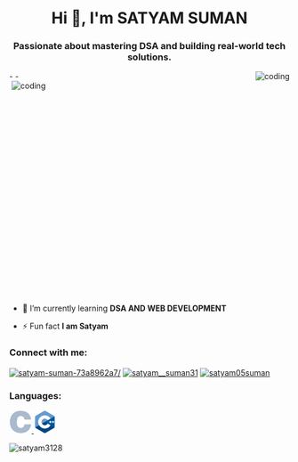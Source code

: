 <h1 align="center">Hi 👋, I'm SATYAM SUMAN</h1>
<h3 align="center">Passionate about mastering DSA and building real-world tech solutions.</h3>
- <img align = "right" alt = "coding" src ="https://user-images.githubusercontent.com/73097560/115834477-dbab4500-a447-11eb-908a-139a6edaec5c.gif">
-<img align = "right" alt = "coding" width ="500" height ="400" src ="https://i.pinimg.com/originals/f1/e7/34/f1e734f9cade86fe737a9aa404ad5677.gif">



- 🌱 I’m currently learning **DSA AND WEB DEVELOPMENT**

- ⚡ Fun fact **I am Satyam**


<h3 align="left">Connect with me:</h3>


<p align="left">
<a href="https://linkedin.com/in/satyam-suman-73a8962a7/" target="blank"><img align="center" src="https://raw.githubusercontent.com/rahuldkjain/github-profile-readme-generator/master/src/images/icons/Social/linked-in-alt.svg" alt="satyam-suman-73a8962a7/" height="30" width="40" /></a>
<a href="https://www.leetcode.com/satyam__suman31" target="blank"><img align="center" src="https://raw.githubusercontent.com/rahuldkjain/github-profile-readme-generator/master/src/images/icons/Social/leet-code.svg" alt="satyam__suman31" height="30" width="40" /></a>
<a href="https://auth.geeksforgeeks.org/user/satyam05suman" target="blank"><img align="center" src="https://raw.githubusercontent.com/rahuldkjain/github-profile-readme-generator/master/src/images/icons/Social/geeks-for-geeks.svg" alt="satyam05suman" height="30" width="40" /></a>
</p>
<h3 align="left">Languages:</h3>
<p align="left"> <a href="https://www.w3schools.com/c/c_intro.php" target="_blank" rel="noreferrer"> <img src="https://raw.githubusercontent.com/devicons/devicon/master/icons/c/c-original.svg" alt="c" width="40" height="40"/> </a> <a href="https://www.w3schools.com/cpp/" target="_blank" rel="noreferrer"> <img src="https://raw.githubusercontent.com/devicons/devicon/master/icons/cplusplus/cplusplus-original.svg" alt="cplusplus" width="40" height="40"/> </a>  </p>

<p><img align="center" src="https://github-readme-stats.vercel.app/api/top-langs?username=satyam3128&show_icons=true&locale=en&layout=compact" alt="satyam3128" /></p>




